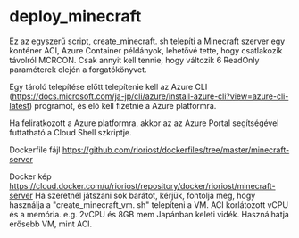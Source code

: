 # deploy_minecraft

Ez az egyszerű script, create_minecraft. sh telepíti a Minecraft szerver egy konténer ACI, Azure Container példányok, lehetővé tette, hogy csatlakozik távolról MCRCON. Csak annyit kell tennie, hogy változik 6 ReadOnly paraméterek elején a forgatókönyvet.

Egy tároló telepítése előtt telepítenie kell az Azure CLI (https://docs.microsoft.com/ja-jp/cli/azure/install-azure-cli?view=azure-cli-latest) programot, és elő kell fizetnie a Azure platformra.

Ha feliratkozott a Azure platformra, akkor az az Azure Portal segítségével futtatható a Cloud Shell szkriptje.

Dockerfile fájl https://github.com/rioriost/dockerfiles/tree/master/minecraft-server

Docker kép https://cloud.docker.com/u/rioriost/repository/docker/rioriost/minecraft-server Ha szeretnél játszani sok barátot, kérjük, fontolja meg, hogy használja a "create_minecraft_vm. sh" telepíteni a VM. ACI korlátozott vCPU és a memória. e.g. 2vCPU és 8GB mem Japánban keleti vidék. Használhatja erősebb VM, mint ACI.
